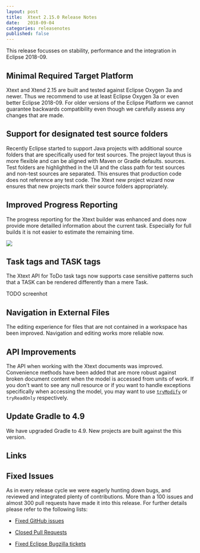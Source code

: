 ```yaml
---
layout: post
title:  Xtext 2.15.0 Release Notes
date:   2018-09-04
categories: releasenotes
published: false
---
```


This release focusses on stability, performance and the integration in Eclipse 2018-09. 

## Minimal Required Target Platform

Xtext and Xtend 2.15 are built and tested against Eclipse Oxygen 3a and newer. Thus we recommend to use at least Eclipse Oxygen 3a or even better Eclipse 2018-09. For older versions of the Eclipse Platform we cannot guarantee backwards compatibility even though we carefully assess any changes that are made. 

## Support for designated test source folders

Recently Eclipse started to support Java projects with additional source folders that are specifically used for test sources. The project layout thus is more flexible and can be aligned with Maven or Gradle defaults. sources. Test folders are highlighthed in the UI and the class path for test sources and non-test sources are separated. This ensures that production code does not reference any test code. The Xtext new project wizard now ensures that new projects mark their source folders appropriately.

## Improved Progress Reporting

The progress reporting for the Xtext builder was enhanced and does now provide more detailled information about the current task. Especially for full builds it is not easier to estimate the remaining time.

![]({{site.baseurl}}/images/releasenotes/2_15_progressmonitor.gif)

## Task tags and TASK tags

The Xtext API for ToDo task tags now supports case sensitive patterns such that a TASK can be rendered differently than a mere Task.

TODO screenhot

## Navigation in External Files

The editing experience for files that are not contained in a workspace has been improved. Navigation and editing works more reliable now.

## API Improvements

The API when working with the Xtext documents was improved. Convenience methods have been added that are more robust against broken document content when the model is accessed from units of work. If you don't want to see any null resource or if you want to handle exceptions specifically when accessing the model, you may want to use [`tryModify`](https://github.com/eclipse/xtext-core/blob/master/org.eclipse.xtext.util/src/org/eclipse/xtext/util/concurrent/IWriteAccess.java#L53) or `tryReadOnly` respectively. 

## Update Gradle to 4.9

We have upgraded Gradle to 4.9. New projects are built against the this version.

## Links

## Fixed Issues

As in every release cycle we were eagerly hunting down bugs, and reviewed and integrated plenty of contributions. More than a 100 issues and almost 300 pull requests have made it into this release. For further details please refer to the following lists:

- [Fixed GitHub issues](https://github.com/search?utf8=%E2%9C%93&q=is%3Aissue+milestone%3ARelease_2.15+is%3Aclosed+repo%3Aeclipse%2Fxtext+repo%3Aeclipse%2Fxtext-core+repo%3Aeclipse%2Fxtext-lib+repo%3Aeclipse%2Fxtext-extras+repo%3Aeclipse%2Fxtext-eclipse+repo%3Aeclipse%2Fxtext-idea+repo%3Aeclipse%2Fxtext-web+repo%3Aeclipse%2Fxtext-maven+repo%3Aeclipse%2Fxtext-xtend&type=Issues&ref=searchresults)

- [Closed Pull Requests](https://github.com/search?utf8=%E2%9C%93&q=is%3Apr+milestone%3ARelease_2.15+is%3Aclosed+repo%3Aeclipse%2Fxtext+repo%3Aeclipse%2Fxtext-core+repo%3Aeclipse%2Fxtext-lib+repo%3Aeclipse%2Fxtext-extras+repo%3Aeclipse%2Fxtext-eclipse+repo%3Aeclipse%2Fxtext-idea+repo%3Aeclipse%2Fxtext-web+repo%3Aeclipse%2Fxtext-maven+repo%3Aeclipse%2Fxtext-xtend&type=Issues&ref=searchresults)

- [Fixed Eclipse Bugzilla tickets](https://bugs.eclipse.org/bugs/buglist.cgi?bug_status=RESOLVED&bug_status=VERIFIED&bug_status=CLOSED&classification=Modeling&classification=Tools&columnlist=product%2Ccomponent%2Cassigned_to%2Cbug_status%2Cresolution%2Cshort_desc%2Cchangeddate%2Ckeywords&f0=OP&f1=OP&f3=CP&f4=CP&known_name=Xtext%202.15&list_id=16618269&product=TMF&product=Xtend&query_based_on=Xtext%202.15&query_format=advanced&status_whiteboard=v2.15&status_whiteboard_type=allwordssubstr)

